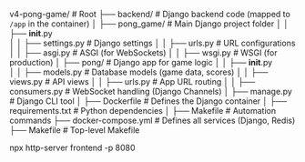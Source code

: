 
v4-pong-game/              # Root 
├── backend/               # Django backend code (mapped to `/app` in the container)
│   ├── pong_game/         # Main Django project folder
│   │   ├── __init__.py    
│   │   ├── settings.py    # Django settings
│   │   ├── urls.py        # URL configurations
│   │   ├── asgi.py        # ASGI (for WebSockets)
│   │   ├── wsgi.py        # WSGI (for production)
│   ├── pong/              # Django app for game logic
│   │   ├── __init__.py    
│   │   ├── models.py      # Database models (game data, scores)
│   │   ├── views.py       # API views
│   │   ├── urls.py        # App URL routing
│   │   ├── consumers.py   # WebSocket handling (Django Channels)
│   ├── manage.py          # Django CLI tool
│   ├── Dockerfile         # Defines the Django container
│   ├── requirements.txt   # Python dependencies
│   ├── Makefile           # Automation commands
├── docker-compose.yml     # Defines all services (Django, Redis)
├── Makefile               # Top-level Makefile


npx http-server frontend -p 8080

